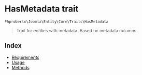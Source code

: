 # HasMetadata trait

`Phproberto\Joomla\Entity\Core\Traits\HasMetadata`

> Trait for entities with metadata. Based on metadata columns.

## Index  

* [Requirements](#requirements)
* [Usage](#usage)
* [Methods](#methods)
